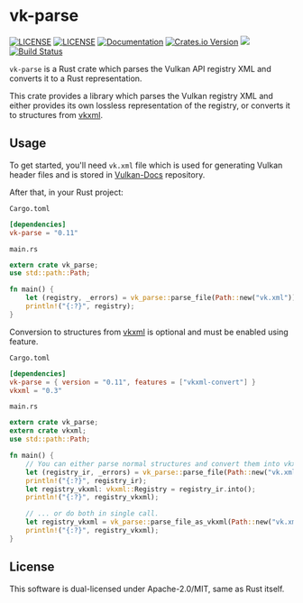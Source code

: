 # vk-parse

[![LICENSE](https://img.shields.io/badge/license-MIT-blue.svg)](LICENSE-MIT)
[![LICENSE](https://img.shields.io/badge/license-apache-blue.svg)](LICENSE-APACHE)
[![Documentation](https://docs.rs/vk-parse/badge.svg)](https://docs.rs/vk-parse)
[![Crates.io Version](https://img.shields.io/crates/v/vk-parse.svg)](https://crates.io/crates/vk-parse)
[![](https://tokei.rs/b1/github/krolli/vk-parse)](https://github.com/krolli/vk-parse)
[![Build Status](https://github.com/krolli/vk-parse/actions/workflows/ci.yaml/badge.svg)](https://github.com/krolli/vk-parse/actions/workflows/ci.yaml)

`vk-parse` is a Rust crate which parses the Vulkan API registry XML and converts it to a Rust representation.

This crate provides a library which parses the Vulkan registry XML and either provides its own lossless representation of the registry, or converts it to structures from [vkxml](https://github.com/terrybrashaw/vkxml).

## Usage

To get started, you'll need `vk.xml` file which is used for generating Vulkan header files and is stored in [Vulkan-Docs](https://github.com/KhronosGroup/Vulkan-Docs) repository.

After that, in your Rust project:

`Cargo.toml`
```toml
[dependencies]
vk-parse = "0.11"
```

`main.rs`
```rust
extern crate vk_parse;
use std::path::Path;

fn main() {
    let (registry, _errors) = vk_parse::parse_file(Path::new("vk.xml")).unwrap();
    println!("{:?}", registry);
}
```

Conversion to structures from [vkxml](https://github.com/terrybrashaw/vkxml) is optional and must be enabled using feature.

`Cargo.toml`
```toml
[dependencies]
vk-parse = { version = "0.11", features = ["vkxml-convert"] }
vkxml = "0.3"
```

`main.rs`
```rust
extern crate vk_parse;
extern crate vkxml;
use std::path::Path;

fn main() {
    // You can either parse normal structures and convert them into vkxml format ...
    let (registry_ir, _errors) = vk_parse::parse_file(Path::new("vk.xml")).unwrap();
    println!("{:?}", registry_ir);
    let registry_vkxml: vkxml::Registry = registry_ir.into();
    println!("{:?}", registry_vkxml);

    // ... or do both in single call.
    let registry_vkxml = vk_parse::parse_file_as_vkxml(Path::new("vk.xml")).unwrap();
    println!("{:?}", registry_vkxml);
}
```

## License

This software is dual-licensed under Apache-2.0/MIT, same as Rust itself.
